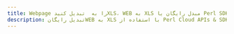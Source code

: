 ---title: Webpage را به  تبدیل کنیدXLS، WEB به XLS مبدل رایگان یا Perl SDKdescription: تبدیل رایگانWEB به XLS با استفاده از Perl Cloud APIs & SDK همچنین اسناد PDF را در Cloud ایجاد، ویرایش و رندر کنید.---